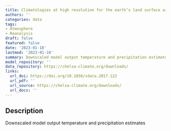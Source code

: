 ```yaml
---
title: Climatologies at high resolution for the earth’s land surface areas (CHELSA)
authors: ''
categories: data
tags:
- Atmosphere
- Reanalysis
draft: false
featured: false
date: '2023-01-18'
lastmod: '2023-01-18'
summary: Downscaled model output temperature and precipitation estimates
model_repository: ''
data_repository: https://chelsa-climate.org/downloads/
links:
  url_doi: https://doi.org/10.1038/sdata.2017.122
  url_pdf: ''
  url_source: https://chelsa-climate.org/downloads/
  url_docs: ''
---
```


## Description

Downscaled model output temperature and precipitation estimates

